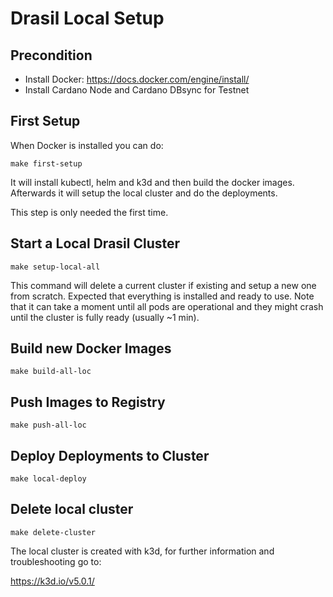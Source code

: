 # Drasil Local Setup

## Precondition
- Install Docker: https://docs.docker.com/engine/install/
- Install Cardano Node and Cardano DBsync for Testnet

## First Setup
When Docker is installed you can do: 

`make first-setup`

It will install kubectl, helm and k3d and then build the docker images.
Afterwards it will setup the local cluster and do the deployments. 

This step is only needed the first time.

## Start a Local Drasil Cluster

`make setup-local-all`

This command will delete a current cluster if existing and setup a new one from scratch. 
Expected that everything is installed and ready to use. 
Note that it can take a moment until all pods are operational and they might crash until the cluster is fully ready (usually ~1 min). 

## Build new Docker Images

`make build-all-loc`


## Push Images to Registry

`make push-all-loc`


## Deploy Deployments to Cluster

`make local-deploy`

## Delete local cluster

`make delete-cluster`

The local cluster is created with k3d, for further information and troubleshooting go to:

https://k3d.io/v5.0.1/